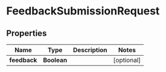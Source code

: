 

# FeedbackSubmissionRequest


## Properties

| Name | Type | Description | Notes |
|------------ | ------------- | ------------- | -------------|
|**feedback** | **Boolean** |  |  [optional] |



